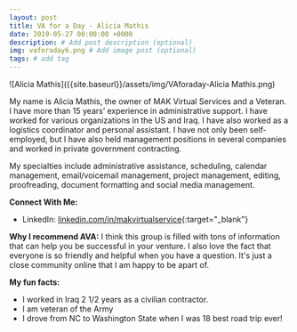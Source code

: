 ```yaml
---
layout: post
title: VA for a Day - Alicia Mathis
date: 2019-05-27 00:00:00 +0000
description: # Add post description (optional)
img: vaforaday6.png # Add image post (optional)
tags: # add tag
---
```


![Alicia Mathis]({{site.baseurl}}/assets/img/VAforaday-Alicia Mathis.png)

My name is Alicia Mathis, the owner of MAK Virtual Services and a Veteran. I have more than 15 years’ experience in administrative support.
I have worked for various organizations in the US and Iraq. I have also worked as a logistics coordinator and personal assistant. I have not only been self-employed, but I have also held management positions in several companies and worked in private government contracting.

My specialties include administrative assistance, scheduling, calendar management, email/voicemail management, project management, editing, proofreading, document formatting and social media management.

__Connect With Me:__
* LinkedIn: [linkedin.com/in/makvirtualservice](www.linkedin.com/in/makvirtualservice){:target="_blank"}

__Why I recommend AVA:__
I think this group is filled with tons of information that can help you be successful in your venture. I also love the fact that everyone is so friendly and helpful when you have a question. It's just a close community online that I am happy to be apart of.

__My fun facts:__
* I worked in Iraq 2 1/2 years as a civilian contractor.   
* I am veteran of the Army
* I drove from NC to Washington State when I was 18 best road trip ever!
